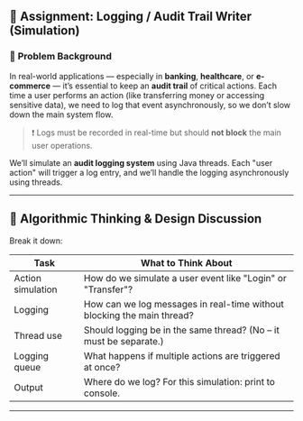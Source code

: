 ## 📝 Assignment: **Logging / Audit Trail Writer (Simulation)**

### 🎯 **Problem Background**

In real-world applications — especially in **banking**, **healthcare**, or **e-commerce** — it’s essential to keep an **audit trail** of critical actions. Each time a user performs an action (like transferring money or accessing sensitive data), we need to log that event asynchronously, so we don’t slow down the main system flow.

> ❗ Logs must be recorded in real-time but should **not block** the main user operations.

We’ll simulate an **audit logging system** using Java threads. Each "user action" will trigger a log entry, and we’ll handle the logging asynchronously using threads.

---

## 🧠 **Algorithmic Thinking & Design Discussion**

Break it down:

| Task              | What to Think About                                                    |
| ----------------- | ---------------------------------------------------------------------- |
| Action simulation | How do we simulate a user event like "Login" or "Transfer"?            |
| Logging           | How can we log messages in real-time without blocking the main thread? |
| Thread use        | Should logging be in the same thread? (No – it must be separate.)      |
| Logging queue     | What happens if multiple actions are triggered at once?                |
| Output            | Where do we log? For this simulation: print to console.                |

---

